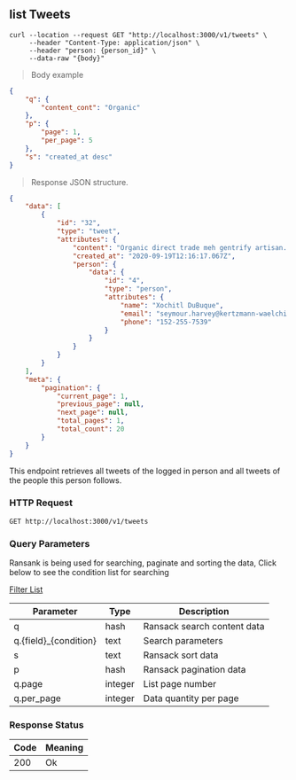 ## list Tweets

```shell
curl --location --request GET "http://localhost:3000/v1/tweets" \
     --header "Content-Type: application/json" \
     --header "person: {person_id}" \
     --data-raw "{body}"
```

> Body example

```json
{
    "q": {
        "content_cont": "Organic"
    },
    "p": {
        "page": 1,
        "per_page": 5
    },
    "s": "created_at desc"
}
```

> Response JSON structure.

```json
{
    "data": [
        {
            "id": "32",
            "type": "tweet",
            "attributes": {
                "content": "Organic direct trade meh gentrify artisan. Tofu carry celiac kombucha. Wolf drinking photo booth cliche fixie xoxo. Cornhole fanny pack austin occupy. Roof yuccie master pinterest keytar actually humblebrag williamsburg. Mumblecore lumbersexual church-key shoreditch. Kickstarter.",
                "created_at": "2020-09-19T12:16:17.067Z",
                "person": {
                    "data": {
                        "id": "4",
                        "type": "person",
                        "attributes": {
                            "name": "Xochitl DuBuque",
                            "email": "seymour.harvey@kertzmann-waelchi.co",
                            "phone": "152-255-7539"
                        }
                    }
                }
            }
        }
    ],
    "meta": {
        "pagination": {
            "current_page": 1,
            "previous_page": null,
            "next_page": null,
            "total_pages": 1,
            "total_count": 20
        }
    }
}
```

This endpoint retrieves all tweets of the logged in person and all tweets of the people this person follows.

### HTTP Request

`GET http://localhost:3000/v1/tweets`

### Query Parameters

Ransank is being used for searching, paginate and sorting the data,
Click below to see the condition list for searching

[Filter List](https://github.com/activerecord-hackery/ransack#search-matchers)

Parameter | Type | Description
--------- | ------- | -----------
q | hash | Ransack search content data
q.{field}_{condition} | text | Search parameters
s | text | Ransack sort data
p | hash | Ransack pagination data
q.page | integer | List page number
q.per_page | integer | Data quantity per page

### Response Status

Code | Meaning
--------- | -------
200 | Ok
